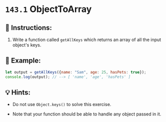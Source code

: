 # `143.1` ObjectToArray

## 📝 Instructions:

1. Write a function called `getAllKeys` which returns an array of all the input object's keys.

## 📎 Example:

```js
let output = getAllKeys({name: "Sam", age: 25, hasPets: true});
console.log(output); // --> [ 'name', 'age', 'hasPets' ]
```

## 💡 Hints:

+ Do not use `Object.keys()` to solve this exercise.

+ Note that your function should be able to handle any object passed in it.

